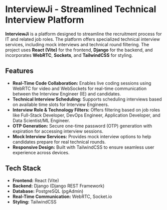 # InterviewJi - Streamlined Technical Interview Platform

**InterviewJi** is a platform designed to streamline the recruitment process for IT and related job roles. The platform offers specialized technical interview services, including mock interviews and technical round filtering. The project uses **React (Vite)** for the frontend, **Django** for the backend, and incorporates **WebRTC**, **Sockets**, and **TailwindCSS** for styling.

## Features

- **Real-Time Code Collaboration:** Enables live coding sessions using WebRTC for video and WebSockets for real-time communication between the Interview Engineer (IE) and candidates.
- **Technical Interview Scheduling:** Supports scheduling interviews based on available time slots for Interview Engineers.
- **Interview Role & Technology Filters:** Offers filtering based on job roles like Full-Stack Developer, DevOps Engineer, Application Developer, and Data Scientist/ML Engineer.
- **OTP Generation:** Secure one-time password (OTP) generation with expiration for accessing interview sessions.
- **Mock Interview Services:** Provides mock interview options to help candidates prepare for real technical rounds.
- **Responsive Design:** Built with TailwindCSS to ensure seamless user experience across devices.

## Tech Stack

- **Frontend:** React (Vite)
- **Backend:** Django (Django REST Framework)
- **Database:** PostgreSQL (pgAdmin)
- **Real-Time Communication:** WebRTC, Socket.io
- **Styling:** TailwindCSS
